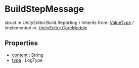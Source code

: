 # BuildStepMessage
struct in UnityEditor.Build.Reporting
 / Inherits from: <a href="https://docs.unity3d.com/6000.0/Documentation/ScriptReference/ValueType.html">ValueType</a> / Implemented in: <a href="https://docs.unity3d.com/6000.0/Documentation/ScriptReference/UnityEditor.CoreModule.html">UnityEditor.CoreModule</a>

## Properties
- <a href="https://docs.unity3d.com/6000.0/Documentation/ScriptReference/BuildStepMessage-content.html">content</a> : String
- <a href="https://docs.unity3d.com/6000.0/Documentation/ScriptReference/BuildStepMessage-type.html">type</a> : LogType
